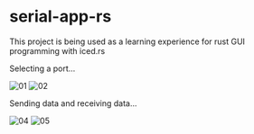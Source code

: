 # serial-app-rs
This project is being used as a learning experience for rust GUI programming with iced.rs

Selecting a port...

![01](https://github.com/user-attachments/assets/7e8d5c63-89d8-488a-aef3-906ce10c6461)
![02](https://github.com/user-attachments/assets/46216859-1202-4e02-a519-f364218d57f7)

Sending data and receiving data...

![04](https://github.com/user-attachments/assets/a894dd4b-2927-40d4-b667-293076442d2e)
![05](https://github.com/user-attachments/assets/8e0c2b22-b063-4166-b8b6-daad55a70b60)
